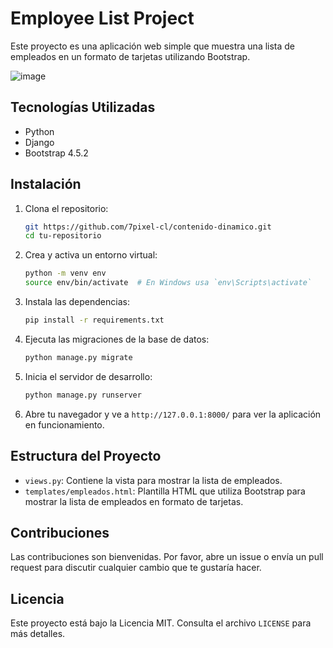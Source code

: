 # Employee List Project

Este proyecto es una aplicación web simple que muestra una lista de empleados en un formato de tarjetas utilizando Bootstrap.



![image](https://github.com/user-attachments/assets/24c70c1f-e96b-4d71-96c2-1989818ae4fa)



## Tecnologías Utilizadas

- Python
- Django
- Bootstrap 4.5.2

## Instalación

1. Clona el repositorio:

   ```bash
   git https://github.com/7pixel-cl/contenido-dinamico.git
   cd tu-repositorio
   ```

2. Crea y activa un entorno virtual:

   ```bash
   python -m venv env
   source env/bin/activate  # En Windows usa `env\Scripts\activate`
   ```

3. Instala las dependencias:

   ```bash
   pip install -r requirements.txt
   ```

4. Ejecuta las migraciones de la base de datos:

   ```bash
   python manage.py migrate
   ```

5. Inicia el servidor de desarrollo:

   ```bash
   python manage.py runserver
   ```

6. Abre tu navegador y ve a `http://127.0.0.1:8000/` para ver la aplicación en funcionamiento.

## Estructura del Proyecto

- `views.py`: Contiene la vista para mostrar la lista de empleados.
- `templates/empleados.html`: Plantilla HTML que utiliza Bootstrap para mostrar la lista de empleados en formato de tarjetas.

## Contribuciones

Las contribuciones son bienvenidas. Por favor, abre un issue o envía un pull request para discutir cualquier cambio que te gustaría hacer.

## Licencia

Este proyecto está bajo la Licencia MIT. Consulta el archivo `LICENSE` para más detalles.
